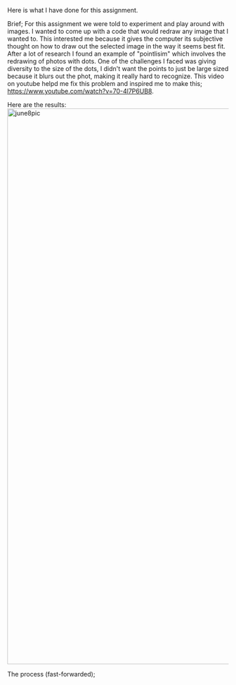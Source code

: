 Here is what I have done for this assignment.

Brief; For this assignment we were told to experiment and play around with images. I wanted to come up with a code that would redraw any image that I wanted to. This interested me because it gives the computer its subjective thought on how to draw out the selected image in the way it seems best fit. After a lot of research I found an example of "pointlisim" which involves the redrawing of photos with dots. One of the challenges I faced was giving diversity to the size of the dots, I didn't want the points to just be large sized because it blurs out the phot, making it really hard to recognize. This video on youtube helpd me fix this problem and inspired me to make this; https://www.youtube.com/watch?v=70-4l7P6UB8. 

Here are the results:
<img width="1263" alt="june8pic" src="https://user-images.githubusercontent.com/66205383/84010715-1cac7f00-a986-11ea-8e80-fb94e06c2619.png">


The process (fast-forwarded);


